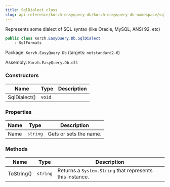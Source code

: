 ```yaml
---
title: SqlDialect class
slug: api-reference/korzh-easyquery-db/korzh-easyquery-db-namespace/sqldialect-class
---
```


Represents some dialect of SQL syntax (like Oracle, MySQL, ANSI 92, etc)
```csharp
public class Korzh.EasyQuery.Db.SqlDialect
    : SqlFormats

```
Package: `Korzh.EasyQuery.Db` (targets: `netstandard2.0`)

Assembly: `Korzh.EasyQuery.Db.dll`

### Constructors

| Name | Type | Description | 
| --- | --- | --- | 
| SqlDialect() | `void` |  | 


### Properties

| Name | Type | Description | 
| --- | --- | --- | 
| Name | `string` | Gets or sets the name. | 


### Methods

| Name | Type | Description | 
| --- | --- | --- | 
| ToString() | `string` | Returns a `System.String` that represents this instance. |